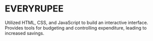 # EVERYRUPEE
Utilized HTML, CSS, and JavaScript to build an interactive interface. Provides tools for budgeting and controlling expenditure, leading to increased savings.
